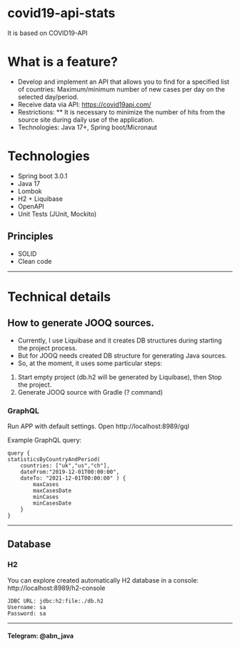 # covid19-api-stats

It is based on COVID19-API

# What is a feature?

* Develop and implement an API that allows you to find for a specified list of countries: Maximum/minimum number of new
  cases per day on the selected day/period.
* Receive data via API: https://covid19api.com/
* Restrictions:
  ** It is necessary to minimize the number of hits from the source site during daily use of the application.
* Technologies: Java 17+, Spring boot/Micronaut

# Technologies

* Spring boot 3.0.1
* Java 17
* Lombok
* H2 + Liquibase
* OpenAPI
* Unit Tests (JUnit, Mockito)

## Principles

* SOLID
* Clean code




---

# Technical details

## How to generate JOOQ sources.
* Currently, I use Liquibase and it creates DB structures during starting the project process.
* But for JOOQ needs created DB structure for generating Java sources. 
* So, at the moment, it uses some particular steps: 
1) Start empty project (db.h2 will be generated by Liquibase), then Stop the project.
2) Generate JOOQ source with Gradle (? command)

### GraphQL

Run APP with default settings.
Open http://localhost:8989/gql

Example GraphQL query:

    query {
    statisticsByCountryAndPeriod(
        countries: ["uk","us","ch"],
        dateFrom:"2019-12-01T00:00:00",
        dateTo: "2021-12-01T00:00:00" ) {
            maxCases
            maxCasesDate
            minCases
            minCasesDate
        }
    }

---

## Database

### H2

You can explore created automatically H2 database in a console: http://localhost:8989/h2-console

    JDBC URL: jdbc:h2:file:./db.h2
    Username: sa
    Password: sa

---

#### Telegram: @abn_java
